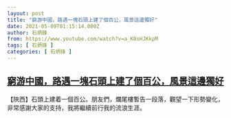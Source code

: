 ```yaml
---
layout: post
title: "窮游中國，路遇一塊石頭上建了個百公，風景這邊獨好"
date: 2021-05-09T01:15:14.000Z
author: 石炳鋒
from: https://www.youtube.com/watch?v=a_K0sHJKkpM
tags: [ 石炳锋 ]
categories: [ 石炳锋 ]
---
```

<!--1620522914000-->
[窮游中國，路遇一塊石頭上建了個百公，風景這邊獨好](https://www.youtube.com/watch?v=a_K0sHJKkpM)
------

<div>
【陜西】石頭上建着一個百公。朋友們，爛尾樓暫告一段落，觀望一下形勢變化，非常感謝大家的支持，我將繼續前行我的流浪生涯。
</div>
